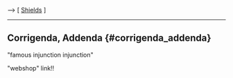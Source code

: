 \--\> \[ [ Shields](SwpatgacriEn "wikilink") \]

------------------------------------------------------------------------

## Corrigenda, Addenda {#corrigenda_addenda}

\"famous injunction injunction\"

\"webshop\" link!!

